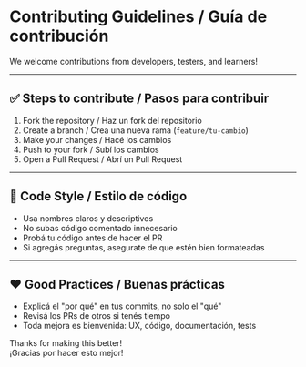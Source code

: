 # Contributing Guidelines / Guía de contribución

We welcome contributions from developers, testers, and learners!

---

## ✅ Steps to contribute / Pasos para contribuir

1. Fork the repository / Haz un fork del repositorio  
2. Create a branch / Crea una nueva rama (`feature/tu-cambio`)  
3. Make your changes / Hacé los cambios  
4. Push to your fork / Subí los cambios  
5. Open a Pull Request / Abrí un Pull Request

---

## 🧠 Code Style / Estilo de código

- Usa nombres claros y descriptivos  
- No subas código comentado innecesario  
- Probá tu código antes de hacer el PR  
- Si agregás preguntas, asegurate de que estén bien formateadas

---

## ❤️ Good Practices / Buenas prácticas

- Explicá el "por qué" en tus commits, no solo el "qué"  
- Revisá los PRs de otros si tenés tiempo  
- Toda mejora es bienvenida: UX, código, documentación, tests

Thanks for making this better!  
¡Gracias por hacer esto mejor!